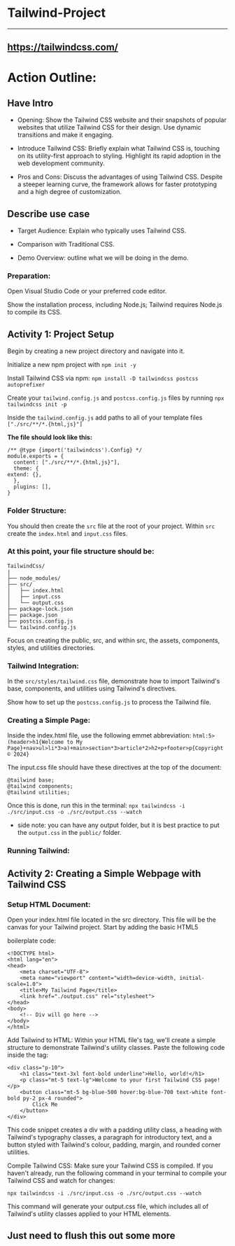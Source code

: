 # Tailwind-Project

---
https://tailwindcss.com/
---

# Action Outline:

## Have Intro

* Opening: Show the Tailwind CSS website and their snapshots of popular websites that utilize Tailwind CSS for their design. Use dynamic transitions and make it engaging.

* Introduce Tailwind CSS: Briefly explain what Tailwind CSS is, touching on its utility-first approach to styling. Highlight its rapid adoption in the web development community.

* Pros and Cons: Discuss the advantages of using Tailwind CSS. Despite a steeper learning curve, the framework allows for faster prototyping and a high degree of customization.

## Describe use case

* Target Audience: Explain who typically uses Tailwind CSS.

* Comparison with Traditional CSS.

* Demo Overview: outline what we will be doing in the demo.

### Preparation:

Open Visual Studio Code or your preferred code editor.

Show the installation process, including Node.js; Tailwind requires Node.js to compile its CSS.

## Activity 1: Project Setup

Begin by creating a new project directory and navigate into it.

Initialize a new npm project with `npm init -y`

Install Tailwind CSS via npm: `npm install -D tailwindcss postcss autoprefixer`

Create your `tailwind.config.js` and `postcss.config.js` files by running `npx tailwindcss init -p`

Inside the `tailwind.config.js` add paths to all of your template files `["./src/**/*.{html,js}"]`

**The file should look like this:**

	/** @type {import('tailwindcss').Config} */
	module.exports = {
	  content: ["./src/**/*.{html,js}"],
	  theme: {
    extend: {},
	  },
	  plugins: [],
	}

### Folder Structure:

You should then create the `src` file at the root of your project.
Within `src` create the `index.html` and `input.css` files.

### At this point, your file structure should be:

	TailwindCss/
	|
	├── node_modules/ 
	├── src/
	│   ├── index.html
	│   ├── input.css 
	│   └── output.css 
	├── package-lock.json 
	├── package.json 
	├── postcss.config.js
	└── tailwind.config.js
	
	

Focus on creating the public, src, and within src, the assets, components, styles, and utilities directories.

### Tailwind Integration:
In the `src/styles/tailwind.css` file, demonstrate how to import Tailwind's base, components, and utilities using Tailwind's directives.

Show how to set up the `postcss.config.js` to process the Tailwind file.

### Creating a Simple Page:

Inside the index.html file, use the following emmet abbreviation: `html:5>(header>h1{Welcome to My Page}+nav>ul>li*3>a)+main>section*3>article*2>h2+p+footer>p{Copyright © 2024}`

The input.css file should have these directives at the top of the document:

	@tailwind base;
	@tailwind components;
	@tailwind utilities;
	
Once this is done, run this in the terminal: `npx tailwindcss -i ./src/input.css -o ./src/output.css --watch`

* side note: you can have any output folder, but it is best practice to put the `output.css` in the `public/` folder.

### Running Tailwind:

## Activity 2: Creating a Simple Webpage with Tailwind CSS
### Setup HTML Document: 
Open your index.html file located in the src directory. 
This file will be the canvas for your Tailwind project. Start by adding the basic HTML5 

boilerplate code:
	
	<!DOCTYPE html>
	<html lang="en">
	<head>
	    <meta charset="UTF-8">
	    <meta name="viewport" content="width=device-width, initial-scale=1.0">
	    <title>My Tailwind Page</title>
	    <link href="./output.css" rel="stylesheet">
	</head>
	<body>
	    <!-- Div will go here -->
	</body>
	</html>
	
Add Tailwind to HTML: Within your HTML file's <body> tag, we'll create a simple structure to demonstrate Tailwind's utility classes. Paste the following code inside the <body> tag:

	<div class="p-10">
	    <h1 class="text-3xl font-bold underline">Hello, world!</h1>
	    <p class="mt-5 text-lg">Welcome to your first Tailwind CSS page!</p>
	    <button class="mt-5 bg-blue-500 hover:bg-blue-700 text-white font-bold py-2 px-4 rounded">
	        Click Me
	    </button>
	</div>

This code snippet creates a div with a padding utility class, a heading with Tailwind's typography classes, a paragraph for introductory text, and a button styled with Tailwind's colour, padding, margin, and rounded corner utilities.

Compile Tailwind CSS: Make sure your Tailwind CSS is compiled. If you haven't already, run the following command in your terminal to compile your Tailwind CSS and watch for changes:

`npx tailwindcss -i ./src/input.css -o ./src/output.css --watch`

This command will generate your output.css file, which includes all of Tailwind's utility classes applied to your HTML elements.

## Just need to flush this out some more
